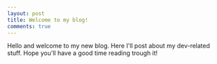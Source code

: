 ```yaml
---
layout: post
title: Welcome to my blog!
comments: true
---
```


Hello and welcome to my new blog. Here I'll post about my dev-related stuff. Hope you'll have a
good time reading trough it!
